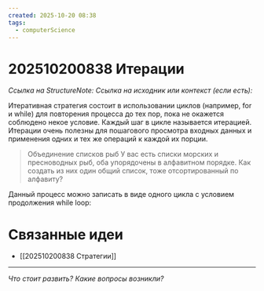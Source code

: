 ```yaml
---
created: 2025-10-20 08:38
tags:
  - computerScience
---
```

# 202510200838 Итерации

*Ссылка на StructureNote:*
*Ссылка на исходник или контекст (если есть):* 

Итеративная стратегия состоит в использовании циклов (например, for и while) для повторения процесса до тех пор, пока не окажется соблюдено некое условие. Каждый шаг в цикле называется итерацией. Итерации очень полезны для пошагового просмотра входных данных и применения одних и тех же операций к каждой их порции.
>Объединение списков рыб У вас есть списки морских и пресноводных рыб, оба упорядочены в алфавитном порядке. Как создать из них один общий список, тоже отсортированный по алфавиту?

Данный процесс можно записать в виде одного цикла с условием продолжения while loop:

# Связанные идеи
- [[202510200838 Стратегии]]
---

*Что стоит развить? Какие вопросы возникли?*